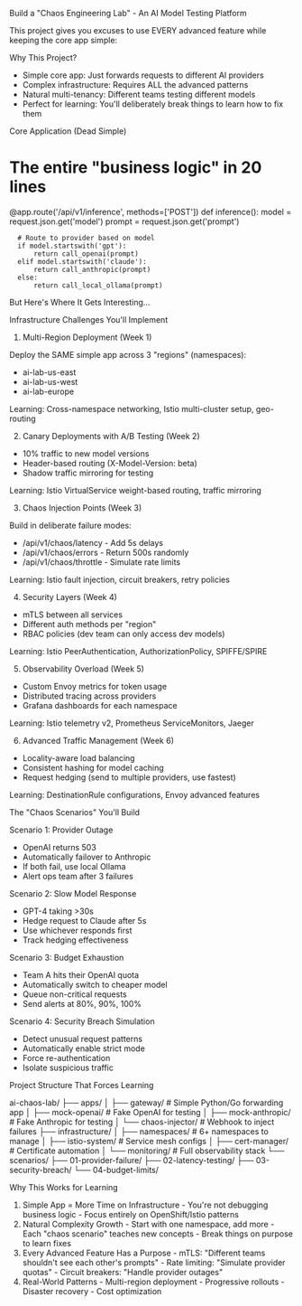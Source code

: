 Build a "Chaos Engineering Lab" - An AI Model Testing Platform

  This project gives you excuses to use EVERY advanced feature while keeping the core app simple:

  Why This Project?

  - Simple core app: Just forwards requests to different AI providers
  - Complex infrastructure: Requires ALL the advanced patterns
  - Natural multi-tenancy: Different teams testing different models
  - Perfect for learning: You'll deliberately break things to learn how to fix them

  Core Application (Dead Simple)

  # The entire "business logic" in 20 lines
  @app.route('/api/v1/inference', methods=['POST'])
  def inference():
      model = request.json.get('model')
      prompt = request.json.get('prompt')

      # Route to provider based on model
      if model.startswith('gpt'):
          return call_openai(prompt)
      elif model.startswith('claude'):
          return call_anthropic(prompt)
      else:
          return call_local_ollama(prompt)

  But Here's Where It Gets Interesting...

  Infrastructure Challenges You'll Implement

  1. Multi-Region Deployment (Week 1)

  Deploy the SAME simple app across 3 "regions" (namespaces):
  - ai-lab-us-east
  - ai-lab-us-west
  - ai-lab-europe

  Learning: Cross-namespace networking, Istio multi-cluster setup, geo-routing

  2. Canary Deployments with A/B Testing (Week 2)

  - 10% traffic to new model versions
  - Header-based routing (X-Model-Version: beta)
  - Shadow traffic mirroring for testing

  Learning: Istio VirtualService weight-based routing, traffic mirroring

  3. Chaos Injection Points (Week 3)

  Build in deliberate failure modes:
  - /api/v1/chaos/latency - Add 5s delays
  - /api/v1/chaos/errors - Return 500s randomly
  - /api/v1/chaos/throttle - Simulate rate limits

  Learning: Istio fault injection, circuit breakers, retry policies

  4. Security Layers (Week 4)

  - mTLS between all services
  - Different auth methods per "region"
  - RBAC policies (dev team can only access dev models)

  Learning: Istio PeerAuthentication, AuthorizationPolicy, SPIFFE/SPIRE

  5. Observability Overload (Week 5)

  - Custom Envoy metrics for token usage
  - Distributed tracing across providers
  - Grafana dashboards for each namespace

  Learning: Istio telemetry v2, Prometheus ServiceMonitors, Jaeger

  6. Advanced Traffic Management (Week 6)

  - Locality-aware load balancing
  - Consistent hashing for model caching
  - Request hedging (send to multiple providers, use fastest)

  Learning: DestinationRule configurations, Envoy advanced features

  The "Chaos Scenarios" You'll Build

  Scenario 1: Provider Outage

  - OpenAI returns 503
  - Automatically failover to Anthropic
  - If both fail, use local Ollama
  - Alert ops team after 3 failures

  Scenario 2: Slow Model Response

  - GPT-4 taking >30s
  - Hedge request to Claude after 5s
  - Use whichever responds first
  - Track hedging effectiveness

  Scenario 3: Budget Exhaustion

  - Team A hits their OpenAI quota
  - Automatically switch to cheaper model
  - Queue non-critical requests
  - Send alerts at 80%, 90%, 100%

  Scenario 4: Security Breach Simulation

  - Detect unusual request patterns
  - Automatically enable strict mode
  - Force re-authentication
  - Isolate suspicious traffic

  Project Structure That Forces Learning

  ai-chaos-lab/
  ├── apps/
  │   ├── gateway/          # Simple Python/Go forwarding app
  │   ├── mock-openai/      # Fake OpenAI for testing
  │   ├── mock-anthropic/   # Fake Anthropic for testing
  │   └── chaos-injector/   # Webhook to inject failures
  ├── infrastructure/
  │   ├── namespaces/       # 6+ namespaces to manage
  │   ├── istio-system/     # Service mesh configs
  │   ├── cert-manager/     # Certificate automation
  │   └── monitoring/       # Full observability stack
  └── scenarios/
      ├── 01-provider-failure/
      ├── 02-latency-testing/
      ├── 03-security-breach/
      └── 04-budget-limits/

  Why This Works for Learning

  1. Simple App = More Time on Infrastructure
    - You're not debugging business logic
    - Focus entirely on OpenShift/Istio patterns
  2. Natural Complexity Growth
    - Start with one namespace, add more
    - Each "chaos scenario" teaches new concepts
    - Break things on purpose to learn fixes
  3. Every Advanced Feature Has a Purpose
    - mTLS: "Different teams shouldn't see each other's prompts"
    - Rate limiting: "Simulate provider quotas"
    - Circuit breakers: "Handle provider outages"
  4. Real-World Patterns
    - Multi-region deployment
    - Progressive rollouts
    - Disaster recovery
    - Cost optimization